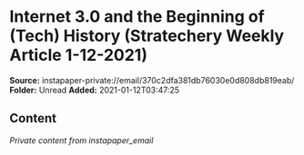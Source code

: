 # Internet 3.0 and the Beginning of (Tech) History (Stratechery Weekly Article 1-12-2021)

**Source:** instapaper-private://email/370c2dfa381db76030e0d808db819eab/
**Folder:** Unread
**Added:** 2021-01-12T03:47:25




## Content
*Private content from instapaper_email*
